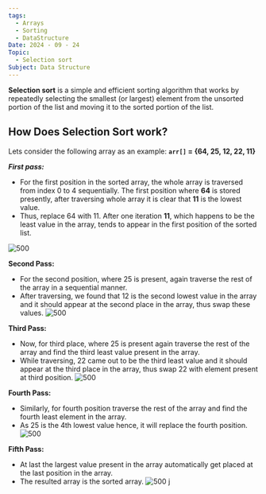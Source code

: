 ```yaml
---
tags:
  - Arrays
  - Sorting
  - DataStructure
Date: 2024 - 09 - 24
Topic:
  - Selection sort
Subject: Data Structure
---
```

**Selection sort** is a simple and efficient sorting algorithm that works by repeatedly selecting the smallest (or largest) element from the unsorted portion of the list and moving it to the sorted portion of the list.

## How Does Selection Sort work?
Lets consider the following array as an example: **`arr[]` = {64, 25, 12, 22, 11}**

***First pass:***
- For the first position in the sorted array, the whole array is traversed from index 0 to 4 sequentially. The first position where **64** is stored presently, after traversing whole array it is clear that **11** is the lowest value.
- Thus, replace 64 with 11. After one iteration **11**, which happens to be the least value in the array, tends to appear in the first position of the sorted list.

![500](https://media.geeksforgeeks.org/wp-content/uploads/20230524115038/1.webp)

**Second Pass:**
- For the second position, where 25 is present, again traverse the rest of the array in a sequential manner.
- After traversing, we found that 12 is the second lowest value in the array and it should appear at the second place in the array, thus swap these values.
![500](https://media.geeksforgeeks.org/wp-content/uploads/20230526165135/2.webp)

**Third Pass:**
- Now, for third place, where 25 is present again traverse the rest of the array and find the third least value present in the array.
- While traversing, 22 came out to be the third least value and it should appear at the third place in the array, thus swap 22 with element present at third position.
![500](https://media.geeksforgeeks.org/wp-content/uploads/20230526165200/3.webp)

**Fourth Pass:**
- Similarly, for fourth position traverse the rest of the array and find the fourth least element in the array.
- As 25 is the 4th lowest value hence, it will replace the fourth position.
![500](https://media.geeksforgeeks.org/wp-content/uploads/20230526165244/4.webp)

**Fifth Pass:**
- At last the largest value present in the array automatically get placed at the last position in the array.
- The resulted array is the sorted array.
![500](https://media.geeksforgeeks.org/wp-content/uploads/20230526165320/5.webp)
j